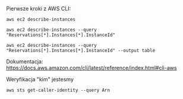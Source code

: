 Pierwsze kroki z AWS CLI:

```
aws ec2 describe-instances

aws ec2 describe-instances --query "Reservations[*].Instances[*].InstanceId"

aws ec2 describe-instances --query "Reservations[*].Instances[*].InstanceId" --output table
```
Dokumentacja: https://docs.aws.amazon.com/cli/latest/reference/index.html#cli-aws


Weryfikacja "kim" jestesmy
```
aws sts get-caller-identity --query Arn
```
